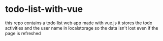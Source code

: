 # todo-list-with-vue


this repo contains a todo list web app made with vue.js
it stores the todo activities and the user name in localstorage so the data isn't lost even if the page is refreshed
